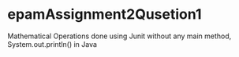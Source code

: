 # epamAssignment2Qusetion1
Mathematical Operations done using Junit without any main method, System.out.println() in Java
